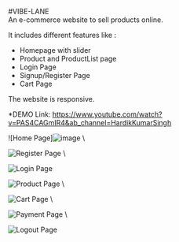 #VIBE-LANE\
An e-commerce website to sell products online.

It includes different features like :

* Homepage with slider
* Product and ProductList page
* Login Page
* Signup/Register Page
* Cart Page


The website is responsive.

*DEMO Link: https://www.youtube.com/watch?v=PAS4CAGmIR4&ab_channel=HardikKumarSingh


![Home Page]![image](https://github.com/aj-km/VibeLane/assets/89783619/81b2d7b3-372a-4863-8817-fbad6179e3e7) \


![Register Page](https://user-images.githubusercontent.com/89783619/230702642-46b63df1-014d-46ed-a9c0-669499531c86.jpg) \


![Login Page](https://user-images.githubusercontent.com/89783619/230702644-756aacbc-5e6f-4300-871d-8a9826a7f1d2.jpg)


![Product Page](https://github.com/aj-km/VibeLane/assets/89783619/fa80bdba-c119-4713-8f9f-9f05f173a9fa) \


![Cart Page](https://github.com/aj-km/VibeLane/assets/89783619/4f90da51-e205-4895-b4d5-ce57c0609527) \

![Payment Page](https://github.com/aj-km/VibeLane/assets/89783619/521ffd01-8bdd-4050-b464-295c9d888368) \

![Logout Page](https://github.com/aj-km/VibeLane/assets/89783619/b11b281e-efec-4051-a644-9d68dacdb2ba)
